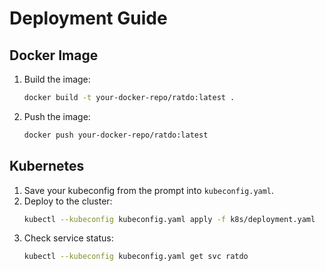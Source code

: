 # Deployment Guide

## Docker Image

1. Build the image:
   ```sh
   docker build -t your-docker-repo/ratdo:latest .
   ```
2. Push the image:
   ```sh
   docker push your-docker-repo/ratdo:latest
   ```

## Kubernetes

1. Save your kubeconfig from the prompt into `kubeconfig.yaml`.
2. Deploy to the cluster:
   ```sh
   kubectl --kubeconfig kubeconfig.yaml apply -f k8s/deployment.yaml
   ```
3. Check service status:
   ```sh
   kubectl --kubeconfig kubeconfig.yaml get svc ratdo
   ```
